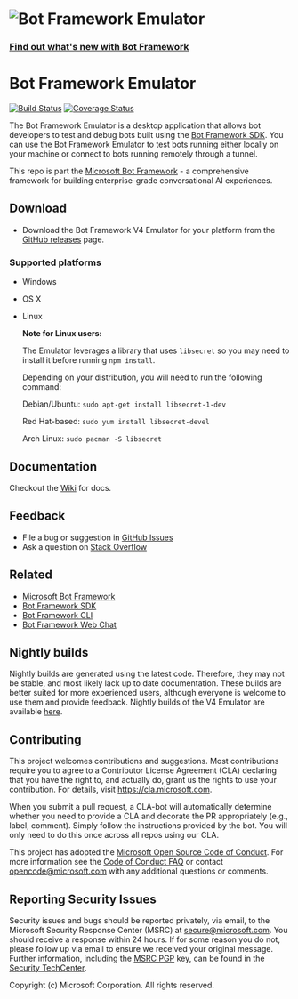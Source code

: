 # ![Bot Framework Emulator](./docs/media/BotFrameworkEmulator_header.png)

### [Find out what's new with Bot Framework](https://github.com/Microsoft/botframework/blob/main/whats-new.md#whats-new)

# Bot Framework Emulator

[![Build Status](https://fuselabs.visualstudio.com/BotFramework-Emulator/_apis/build/status/%5BV4-Nightly%5D-Main-Build?branchName=main)](https://fuselabs.visualstudio.com/BotFramework-Emulator/_build/latest?definitionId=419&branchName=main) [![Coverage Status](https://coveralls.io/repos/github/Microsoft/BotFramework-Emulator/badge.svg?branch=main)](https://coveralls.io/github/Microsoft/BotFramework-Emulator?branch=main)

The Bot Framework Emulator is a desktop application that allows bot developers to test and debug bots built using the [Bot Framework SDK](https://github.com/microsoft/botbuilder). You can use the Bot Framework Emulator to test bots running either locally on your machine or connect to bots running remotely through a tunnel.

This repo is part the [Microsoft Bot Framework](https://github.com/microsoft/botframework) - a comprehensive framework for building enterprise-grade conversational AI experiences.

## Download

* Download the Bot Framework V4 Emulator for your platform from the [GitHub releases](https://github.com/Microsoft/BotFramework-Emulator/releases/latest) page.

### Supported platforms

* Windows
* OS X
* Linux

  **Note for Linux users:**

  The Emulator leverages a library that uses `libsecret` so you may need to install it before running `npm install`.

  Depending on your distribution, you will need to run the following command:

  Debian/Ubuntu: `sudo apt-get install libsecret-1-dev`

  Red Hat-based: `sudo yum install libsecret-devel`

  Arch Linux: `sudo pacman -S libsecret`

## Documentation

Checkout the [Wiki](https://github.com/Microsoft/BotFramework-Emulator/wiki) for docs.

## Feedback

* File a bug or suggestion in [GitHub Issues](https://github.com/Microsoft/BotFramework-Emulator/blob/v4/CONTRIBUTING.md#submitting-issues)
* Ask a question on [Stack Overflow](https://stackoverflow.com/questions/tagged/botframework)

## Related

* [Microsoft Bot Framework](https://dev.botframework.com/)
* [Bot Framework SDK](https://github.com/Microsoft/BotBuilder)
* [Bot Framework CLI](https://github.com/microsoft/botframework-cli)
* [Bot Framework Web Chat](https://github.com/Microsoft/BotFramework-WebChat)

## Nightly builds

Nightly builds are generated using the latest code. Therefore, they may not be stable, and most likely lack up to date documentation. These builds are better suited for more experienced users, although everyone is welcome to use them and provide feedback. Nightly builds of the V4 Emulator are available [here](https://github.com/Microsoft/botframework-emulator-nightlies/releases).

## Contributing

This project welcomes contributions and suggestions.  Most contributions require you to agree to a
Contributor License Agreement (CLA) declaring that you have the right to, and actually do, grant us
the rights to use your contribution. For details, visit https://cla.microsoft.com.

When you submit a pull request, a CLA-bot will automatically determine whether you need to provide
a CLA and decorate the PR appropriately (e.g., label, comment). Simply follow the instructions
provided by the bot. You will only need to do this once across all repos using our CLA.

This project has adopted the [Microsoft Open Source Code of Conduct](https://opensource.microsoft.com/codeofconduct/).
For more information see the [Code of Conduct FAQ](https://opensource.microsoft.com/codeofconduct/faq/) or
contact [opencode@microsoft.com](mailto:opencode@microsoft.com) with any additional questions or comments.

## Reporting Security Issues

Security issues and bugs should be reported privately, via email, to the Microsoft Security Response Center (MSRC) at [secure@microsoft.com](mailto:secure@microsoft.com). You should receive a response within 24 hours. If for some reason you do not, please follow up via email to ensure we received your original message. Further information, including the [MSRC PGP](https://technet.microsoft.com/en-us/security/dn606155) key, can be found in the [Security TechCenter](https://technet.microsoft.com/en-us/security/default).

Copyright (c) Microsoft Corporation. All rights reserved.

